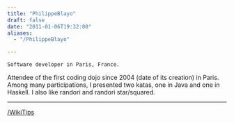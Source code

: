 ```yaml
---
title: "PhilippeBlayo"
draft: false
date: "2011-01-06T19:32:00"
aliases:
  - "/PhilippeBlayo"

---
```

    Software developer in Paris, France.

Attendee of the first coding dojo since 2004 (date of its creation) in
Paris. Among many participations, I presented two katas, one in Java and
one in Haskell. I also like randori and randori star/squared.

------------------------------------------------------------------------

[/WikiTips](/PhilippeBlayo/WikiTips)
